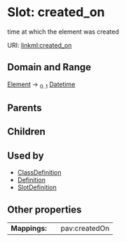
# Slot: created_on


time at which the element was created

URI: [linkml:created_on](https://w3id.org/linkml/created_on)


## Domain and Range

[Element](Element.md) &#8594;  <sub>0..1</sub> [Datetime](Datetime.md)

## Parents


## Children


## Used by

 * [ClassDefinition](ClassDefinition.md)
 * [Definition](Definition.md)
 * [SlotDefinition](SlotDefinition.md)

## Other properties

|  |  |  |
| --- | --- | --- |
| **Mappings:** | | pav:createdOn |

